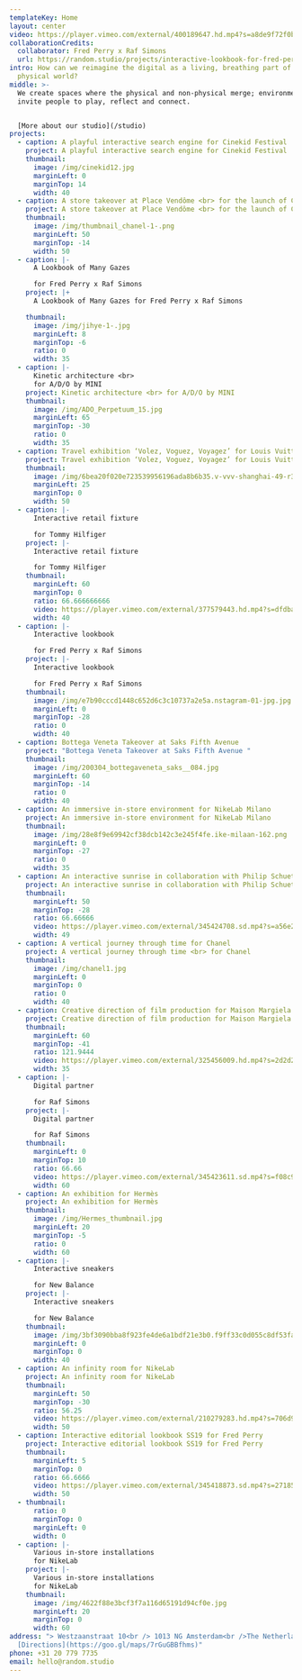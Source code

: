 ```yaml
---
templateKey: Home
layout: center
video: https://player.vimeo.com/external/400189647.hd.mp4?s=a8de9f72f0baceca567a308c2a19c392bccbcfe9&profile_id=175
collaborationCredits:
  collaborator: Fred Perry x Raf Simons
  url: https://random.studio/projects/interactive-lookbook-for-fred-perry-x-raf-simons-2/
intro: How can we reimagine the digital as a living, breathing part of our
  physical world?
middle: >-
  We create spaces where the physical and non-physical merge; environments that
  invite people to play, reflect and connect.


  [More about our studio](/studio)
projects:
  - caption: A playful interactive search engine for Cinekid Festival
    project: A playful interactive search engine for Cinekid Festival
    thumbnail:
      image: /img/cinekid12.jpg
      marginLeft: 0
      marginTop: 14
      width: 40
  - caption: A store takeover at Place Vendôme <br> for the launch of Chanel's new watch
    project: A store takeover at Place Vendôme <br> for the launch of Chanel's new watch
    thumbnail:
      image: /img/thumbnail_chanel-1-.png
      marginLeft: 50
      marginTop: -14
      width: 50
  - caption: |-
      A Lookbook of Many Gazes 

      for Fred Perry x Raf Simons
    project: |+
      A Lookbook of Many Gazes for Fred Perry x Raf Simons

    thumbnail:
      image: /img/jihye-1-.jpg
      marginLeft: 8
      marginTop: -6
      ratio: 0
      width: 35
  - caption: |-
      Kinetic architecture <br>
      for A/D/O by MINI
    project: Kinetic architecture <br> for A/D/O by MINI
    thumbnail:
      image: /img/ADO_Perpetuum_15.jpg
      marginLeft: 65
      marginTop: -30
      ratio: 0
      width: 35
  - caption: Travel exhibition ‘Volez, Voguez, Voyagez’ for Louis Vuitton
    project: Travel exhibition ‘Volez, Voguez, Voyagez’ for Louis Vuitton
    thumbnail:
      image: /img/6bea20f020e723539956196ada8b6b35.v-vvv-shanghai-49-r3-jpg.jpg
      marginLeft: 25
      marginTop: 0
      width: 50
  - caption: |-
      Interactive retail fixture

      for Tommy Hilfiger
    project: |-
      Interactive retail fixture

      for Tommy Hilfiger
    thumbnail:
      marginLeft: 60
      marginTop: 0
      ratio: 66.666666666
      video: https://player.vimeo.com/external/377579443.hd.mp4?s=dfdbadbed0005b184ac59bdf19f8926eec6624ec&profile_id=174
      width: 40
  - caption: |-
      Interactive lookbook

      for Fred Perry x Raf Simons
    project: |-
      Interactive lookbook

      for Fred Perry x Raf Simons
    thumbnail:
      image: /img/e7b90cccd1448c652d6c3c10737a2e5a.nstagram-01-jpg.jpg
      marginLeft: 0
      marginTop: -28
      ratio: 0
      width: 40
  - caption: Bottega Veneta Takeover at Saks Fifth Avenue
    project: "Bottega Veneta Takeover at Saks Fifth Avenue "
    thumbnail:
      image: /img/200304_bottegaveneta_saks__084.jpg
      marginLeft: 60
      marginTop: -14
      ratio: 0
      width: 40
  - caption: An immersive in-store environment for NikeLab Milano
    project: An immersive in-store environment for NikeLab Milano
    thumbnail:
      image: /img/28e8f9e69942cf38dcb142c3e245f4fe.ike-milaan-162.png
      marginLeft: 0
      marginTop: -27
      ratio: 0
      width: 35
  - caption: An interactive sunrise in collaboration with Philip Schuette
    project: An interactive sunrise in collaboration with Philip Schuette
    thumbnail:
      marginLeft: 50
      marginTop: -28
      ratio: 66.66666
      video: https://player.vimeo.com/external/345424708.sd.mp4?s=a56e2835c27be9fff2b4f140eb5edc679a619e12&profile_id=165
      width: 49
  - caption: A vertical journey through time for Chanel
    project: A vertical journey through time <br> for Chanel
    thumbnail:
      image: /img/chanel1.jpg
      marginLeft: 0
      marginTop: 0
      ratio: 0
      width: 40
  - caption: Creative direction of film production for Maison Margiela
    project: Creative direction of film production for Maison Margiela
    thumbnail:
      marginLeft: 60
      marginTop: -41
      ratio: 121.9444
      video: https://player.vimeo.com/external/325456009.hd.mp4?s=2d2d20db4d509264e3e8c1ed290c9576d15a2cc7&profile_id=174
      width: 35
  - caption: |-
      Digital partner

      for Raf Simons
    project: |-
      Digital partner

      for Raf Simons
    thumbnail:
      marginLeft: 0
      marginTop: 10
      ratio: 66.66
      video: https://player.vimeo.com/external/345423611.sd.mp4?s=f08c9728c31f514ead3a1acbcf2810cb5bd8defb&profile_id=165
      width: 60
  - caption: An exhibition for Hermès
    project: An exhibition for Hermès
    thumbnail:
      image: /img/Hermes_thumbnail.jpg
      marginLeft: 20
      marginTop: -5
      ratio: 0
      width: 60
  - caption: |-
      Interactive sneakers

      for New Balance
    project: |-
      Interactive sneakers

      for New Balance
    thumbnail:
      image: /img/3bf3090bba8f923fe4de6a1bdf21e3b0.f9ff33c0d055c8df53faa54b4233688-hoepilar3-short-jpg.jpg
      marginLeft: 0
      marginTop: 0
      width: 40
  - caption: An infinity room for NikeLab
    project: An infinity room for NikeLab
    thumbnail:
      marginLeft: 50
      marginTop: -30
      ratio: 56.25
      video: https://player.vimeo.com/external/210279283.hd.mp4?s=706d9c6149f5bd15d01856a15818b6e9a8702a80&profile_id=119
      width: 50
  - caption: Interactive editorial lookbook SS19 for Fred Perry
    project: Interactive editorial lookbook SS19 for Fred Perry
    thumbnail:
      marginLeft: 5
      marginTop: 0
      ratio: 66.6666
      video: https://player.vimeo.com/external/345418873.sd.mp4?s=27185d3d16e6a61c82a5b37fbb275a85e87de4ab&profile_id=165
      width: 50
  - thumbnail:
      ratio: 0
      marginTop: 0
      marginLeft: 0
      width: 0
  - caption: |-
      Various in-store installations
      for NikeLab
    project: |-
      Various in-store installations
      for NikeLab
    thumbnail:
      image: /img/4622f88e3bcf3f7a116d65191d94cf0e.jpg
      marginLeft: 20
      marginTop: 0
      width: 60
address: "> Westzaanstraat 10<br /> 1013 NG Amsterdam<br />The Netherlands<br />
  [Directions](https://goo.gl/maps/7rGuGBBfhms)"
phone: +31 20 779 7735
email: hello@random.studio
---
```

